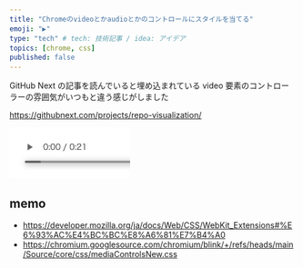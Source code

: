 ```yaml
---
title: "Chromeのvideoとかaudioとかのコントロールにスタイルを当てる"
emoji: "▶️"
type: "tech" # tech: 技術記事 / idea: アイデア
topics: [chrome, css]
published: false
---
```


GitHub Next の記事を読んでいると埋め込まれている video 要素のコントローラーの雰囲気がいつもと違う感じがしました

https://githubnext.com/projects/repo-visualization/

![](/images/styling-media-conrtroll-chrome/github-next-media-controll.png)

## memo

-   https://developer.mozilla.org/ja/docs/Web/CSS/WebKit_Extensions#%E6%93%AC%E4%BC%BC%E8%A6%81%E7%B4%A0
-   https://chromium.googlesource.com/chromium/blink/+/refs/heads/main/Source/core/css/mediaControlsNew.css
